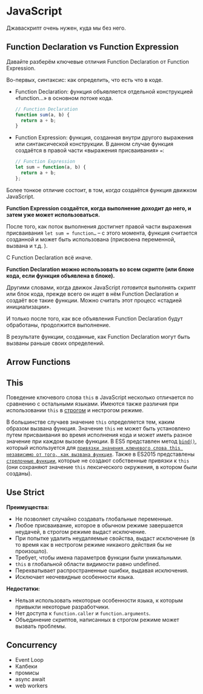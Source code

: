 # JavaScript

Джаваскрипт очень нужен, куда мы без него.

## Function Declaration vs  Function Expression

Давайте разберём ключевые отличия Function Declaration от Function Expression.

Во-первых, синтаксис: как определить, что есть что в коде.

- Function Declaration: функция объявляется отдельной конструкцией «function…» в основном потоке кода.

  ```javascript
  // Function Declaration
  function sum(a, b) {
    return a + b;
  }
  ```

- Function Expression: функция, созданная внутри другого выражения или синтаксической конструкции. В данном случае функция создаётся в правой части «выражения присваивания» `=`:

  ```javascript
  // Function Expression
  let sum = function(a, b) {
    return a + b;
  };
  ```

Более тонкое отличие состоит, в том, *когда* создаётся функция движком JavaScript.

**Function Expression создаётся, когда выполнение доходит до него, и затем уже может использоваться.**

После того, как поток выполнения достигнет правой части выражения присваивания `let sum = function…` – с этого момента, функция считается созданной и может быть использована (присвоена переменной, вызвана и т.д. ).

С Function Declaration всё иначе.

**Function Declaration можно использовать во всем скрипте (или блоке кода, если функция объявлена в блоке).**

Другими словами, когда движок JavaScript *готовится* выполнять скрипт или блок кода, прежде всего он ищет в нём Function Declaration и создаёт все такие функции. Можно считать этот процесс «стадией инициализации».

И только после того, как все объявления Function Declaration будут обработаны, продолжится выполнение.

В результате функции, созданные, как Function Declaration могут быть вызваны раньше своих определений.

## Arrow Functions



## This 

Поведение ключевого слова `this` в JavaScript несколько отличается по сравнению с остальными языками. Имеются также различия при использовании `this` в [строгом](https://developer.mozilla.org/en-US/docs/Web/JavaScript/Reference/Strict_mode) и нестрогом режиме.

В большинстве случаев значение `this` определяется тем, каким образом вызвана функция. Значение `this` не может быть установлено путем присваивания во время исполнения кода и может иметь разное значение при каждом вызове функции. В ES5 представлен метод [`bind()`](https://developer.mozilla.org/ru/docs/Web/JavaScript/Reference/Global_Objects/Function/bind), который используется для [`привязки значения ключевого слова this независимо от того, как вызвана функция`](https://developer.mozilla.org/ru/docs/Web/JavaScript/Reference/Operators/this#Метод_bind). Также в ES2015 представлены [`стрелочные функции`](https://developer.mozilla.org/ru/docs/Web/JavaScript/Reference/Functions/Arrow_functions), которые не создают собственные привязки к `this` (они сохраняют значение `this` лексического окружения, в котором были созданы).



## Use Strict

**Преимущества:**

- Не позволяет случайно создавать глобальные переменные.
- Любое присваивание, которое в обычном режиме завершается неудачей, в строгом режиме выдаст исключение.
- При попытке удалить неудаляемые свойства, выдаст исключение (в то время как в нестрогом режиме никакого действия бы не произошло).
- Требует, чтобы имена параметров функции были уникальными.
- `this` в глобальной области видимости равно undefined.
- Перехватывает распространенные ошибки, выдавая исключения.
- Исключает неочевидные особенности языка.

**Недостатки:**

- Нельзя использовать некоторые особенности языка, к которым привыкли некоторые разработчики.
- Нет доступа к `function.caller` и `function.arguments`.
- Объединение скриптов, написанных в строгом режиме может вызвать проблемы.

## Concurrency

- Event Loop
- Калбеки
- промисы
- async await
- web workers

